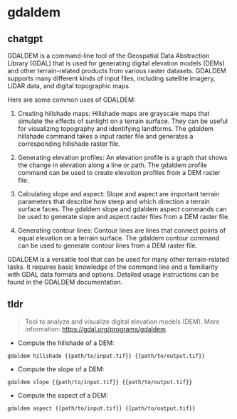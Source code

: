 # gdaldem 
## chatgpt 
GDALDEM is a command-line tool of the Geospatial Data Abstraction Library (GDAL) that is used for generating digital elevation models (DEMs) and other terrain-related products from various raster datasets. GDALDEM supports many different kinds of input files, including satellite imagery, LiDAR data, and digital topographic maps.

Here are some common uses of GDALDEM:

1. Creating hillshade maps: Hillshade maps are grayscale maps that simulate the effects of sunlight on a terrain surface. They can be useful for visualizing topography and identifying landforms. The gdaldem hillshade command takes a input raster file and generates a corresponding hillshade raster file.

2. Generating elevation profiles: An elevation profile is a graph that shows the change in elevation along a line or path. The gdaldem profile command can be used to create elevation profiles from a DEM raster file.

3. Calculating slope and aspect: Slope and aspect are important terrain parameters that describe how steep and which direction a terrain surface faces. The gdaldem slope and gdaldem aspect commands can be used to generate slope and aspect raster files from a DEM raster file.

4. Generating contour lines: Contour lines are lines that connect points of equal elevation on a terrain surface. The gdaldem contour command can be used to generate contour lines from a DEM raster file.

GDALDEM is a versatile tool that can be used for many other terrain-related tasks. It requires basic knowledge of the command line and a familiarity with GDAL data formats and options. Detailed usage instructions can be found in the GDALDEM documentation. 

## tldr 
 
> Tool to analyze and visualize digital elevation models (DEM).
> More information: <https://gdal.org/programs/gdaldem>.

- Compute the hillshade of a DEM:

`gdaldem hillshade {{path/to/input.tif}} {{path/to/output.tif}}`

- Compute the slope of a DEM:

`gdaldem slope {{path/to/input.tif}} {{path/to/output.tif}}`

- Compute the aspect of a DEM:

`gdaldem aspect {{path/to/input.tif}} {{path/to/output.tif}}`

